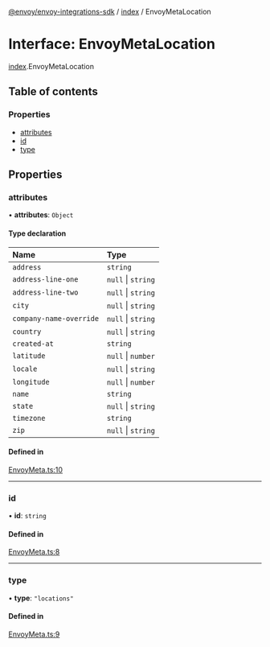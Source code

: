 [@envoy/envoy-integrations-sdk](../README.md) / [index](../modules/index.md) / EnvoyMetaLocation

# Interface: EnvoyMetaLocation

[index](../modules/index.md).EnvoyMetaLocation

## Table of contents

### Properties

- [attributes](index.envoymetalocation.md#attributes)
- [id](index.envoymetalocation.md#id)
- [type](index.envoymetalocation.md#type)

## Properties

### attributes

• **attributes**: `Object`

#### Type declaration

| Name | Type |
| :------ | :------ |
| `address` | `string` |
| `address-line-one` | ``null`` \| `string` |
| `address-line-two` | ``null`` \| `string` |
| `city` | ``null`` \| `string` |
| `company-name-override` | ``null`` \| `string` |
| `country` | ``null`` \| `string` |
| `created-at` | `string` |
| `latitude` | ``null`` \| `number` |
| `locale` | ``null`` \| `string` |
| `longitude` | ``null`` \| `number` |
| `name` | `string` |
| `state` | ``null`` \| `string` |
| `timezone` | `string` |
| `zip` | ``null`` \| `string` |

#### Defined in

[EnvoyMeta.ts:10](https://github.com/envoy/envoy-integrations-sdk-nodejs/blob/d8fa581/src/EnvoyMeta.ts#L10)

___

### id

• **id**: `string`

#### Defined in

[EnvoyMeta.ts:8](https://github.com/envoy/envoy-integrations-sdk-nodejs/blob/d8fa581/src/EnvoyMeta.ts#L8)

___

### type

• **type**: ``"locations"``

#### Defined in

[EnvoyMeta.ts:9](https://github.com/envoy/envoy-integrations-sdk-nodejs/blob/d8fa581/src/EnvoyMeta.ts#L9)
